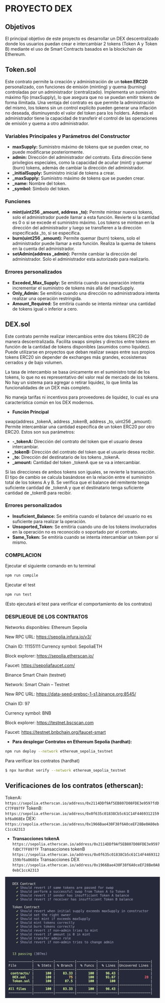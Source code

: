# PROYECTO DEX

## Objetivos
El principal objetivo de este proyecto es desarrollar un DEX descentralizado donde los usuarios puedan crear e intercambiar 2 tokens (Token A y Token B) mediante el uso de Smart Contracts basados en la blockchain de Ethereum.

## Token.sol
Este contrato permite la creación y administración de un **token ERC20** personalizado, con funciones de emisión (minting) y quema (burning) controladas por un administrador (centralizado). Implementa un suministro máximo fijo (maxSupply), lo que asegura que no se puedan emitir tokens de forma ilimitada. 
Una ventaja del contrato es que permite la administración del mismo, los tokens sin un control explícito pueden generar una inflación no deseada, disminuyendo el valor del token para los holders. Además el administrador tiene la capacidad de transferir el control de las operaciones de emisión y quema a otro administrador.

### Variables Principales y Parámetros del Constructor
- **maxSupply:** Suministro máximo de tokens que se pueden crear, no puede modificarse posteriormente.
- **admin:** Dirección del administrador del contrato. Esta dirección tiene privilegios especiales, como la capacidad de acuñar (mint) y quemar (burn) tokens, además de cambiar la dirección del administrador.
- **_initialSupply:** Suministro inicial de tokens a crear.
- **_maxSupply:** Suministro máximo de tokens que se pueden crear.
- **_name:** Nombre del token.
- **_symbol:** Símbolo del token.

### Funciones
- **mint(uint256 _amount, address _to):** Permite mintear nuevos tokens, solo el administrador puede llamar a esta función. Revierte si la cantidad es 0 o si se excede el suministro máximo. Los tokens se mintean en la dirección del administrador y luego se transfieren a la dirección especificada _to, si se especifica.
- **burn(uint256 _amount):** Permite quemar (burn) tokens, solo el administrador puede llamar a esta función. Realiza la quema de tokens en la cuenta del administrador.
- **setAdmin(address _admin):** Permite cambiar la dirección del administrador. Solo el administrador esta autorizado para realizarlo.

### Errores personalizados
- **Exceded_Max_Supply:** Se emitiria cuando una operación intenta incrementar el suministro de tokens más allá del maxSupply.
- **Only_Admin:** Se emitiria cuando una dirección no administradora intenta realizar una operación restringida.
- **Amount_Required:** Se emitiria cuando se intenta mintear una cantidad de tokens igual o inferior a cero.


## DEX.sol
Este contrato permite realizar intercambios entre dos tokens ERC20 de manera descentralizada. Facilita swaps simples y directos entre tokens en función de la cantidad de tokens disponibles (asumidos como liquidez). Puede utilizarse en proyectos que deban realizar swaps entre sus propios tokens ERC20 sin depender de exchanges más grandes, ecosistemas cerrados y de bajo volumen.

La tasa de intercambio se basa únicamente en el suministro total de los tokens, lo que no es representativo del valor real de mercado de los tokens.
No hay un sistema para agregar o retirar liquidez, lo que limita las funcionalidades de un DEX más completo.

No maneja tarifas ni incentivos para proveedores de liquidez, lo cual es una característica común en los DEX modernos.
- **Función Principal**

swap(address _tokenA, address _tokenB, address _to, uint256 _amount):  Permite intercambiar una cantidad específica de un token ERC20 por otro ERC20. Estos son sus parámetros:
- **-_tokenA:** Dirección del contrato del token que el usuario desea intercambiar.
- **_tokenB:** Dirección del contrato del token que el usuario desea recibir.
- **_to:** Dirección del destinatario de los tokens _tokenA.
- **_amount:** Cantidad del token _tokenA que se va a intercambiar.

Si las direcciones de ambos tokens son iguales, se revierte la transacción. El tipo de cambio se calcula basándose en la relación entre el suministro total de los tokens A y B.
 Se verifica que el balance del remitente tenga suficiente cantidad de _tokenA y que el destinatario tenga suficiente cantidad de _tokenB para recibir.

### Errores personalizados
- **Insuficient_Balance:** Se emitiria cuando el balance del usuario no es suficiente para realizar la operación.
- **Unsoported_Token:** Se emitiria cuando uno de los tokens involucrados en la operación no es reconocido o soportado por el contrato. 
- **Same_Token:** Se emitiria cuando se intenta intercambiar un token por sí mismo.

### COMPILACION
Ejecutar el siguiente comando en tu terminal
```bash
npm run compile
```

Ejecutar el test
```bash
npm run test
```
(Esto ejecutará el test para verificar el comportamiento de los contratos)

 
### DESPLIEGUE DE LOS CONTRATOS
Networks disponibles:
Ethereum Sepolia

New RPC URL: https://sepolia.infura.io/v3/

Chain ID: 11155111
Currency symbol: SepoliaETH

Block explorer: https://sepolia.etherscan.io/

Faucet: https://sepoliafaucet.com/

Binance Smart Chain (testnet)

Network: Smart Chain – Testnet

New RPC URL: https://data-seed-prebsc-1-s1.binance.org:8545/

Chain ID: 97

Currency symbol: BNB

Block explorer: https://testnet.bscscan.com

Faucet: https://testnet.bnbchain.org/faucet-smart

- **Para desplegar Contratos  en Ethereum Sepolia (hardhat):**
```bash
npm run deploy --network ethereum_sepolia_testnet
```
Para verificar los contratos (hardhat)
```bash
$ npx hardhat verify --network ethereum_sepolia_testnet
```
## Verificaciones de los contratos (etherscan):

TokenA: `https://sepolia.etherscan.io/address/0x2114DDf9Af5EB807D08FDE3e9597fdDC77F897fF`
TokenB: `https://sepolia.etherscan.io/address/0x0f635c01838Cb5c61C14F4469312159bf6a868Ee`
DEX: `https://sepolia.etherscan.io/address/0x1966Bae430F38f6A0ceEF28Be0A80ebC1ccA2313`

 - **Transacciones tokenA**
`https://sepolia.etherscan.io/address/0x2114DDf9Af5EB807D08FDE3e9597fdDC77F897fF`
Transacciones tokenB
`https://sepolia.etherscan.io/address/0x0f635c01838Cb5c61C14F4469312159bf6a868Ee`
Transacciones DEX
`https://sepolia.etherscan.io/address/0x1966Bae430F38f6A0ceEF28Be0A80ebC1ccA2313`





![alt text](https://github.com/KopperIfr/DEX/blob/main/images/local-test.png "Logo Title Text 1")




